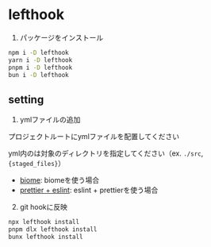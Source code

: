 # lefthook

1. パッケージをインストール

```bash
npm i -D lefthook
yarn i -D lefthook
pnpm i -D lefthook
bun i -D lefthook
```

## setting

1. ymlファイルの追加

プロジェクトルートにymlファイルを配置してください

yml内の<files>は対象のディレクトリを指定してください（ex. `./src`, `{staged_files}`）

- [biome](./biome/lefthook.yml): biomeを使う場合
- [prettier + eslint](./eslint-prettier/lefthook.yml): eslint + prettierを使う場合


2. git hookに反映

```bash
npx lefthook install
pnpm dlx lefthook install  
bunx lefthook install
```
